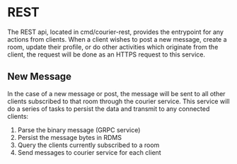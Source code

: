 # REST

The REST api, located in cmd/courier-rest, provides the entrypoint for any actions from clients. When a client
wishes to post a new message, create a room, update their profile, or do other activities which originate from the 
client, the request will be done as an HTTPS request to this service. 

## New Message

In the case of a new message or post, the message will be sent to all other clients subscribed to that room through the 
courier service. This service will do a series of tasks to persist the data and transmit to any connected clients:

1. Parse the binary message (GRPC service)
2. Persist the message bytes in RDMS
3. Query the clients currently subscribed to a room
4. Send messages to courier service for each client

## 